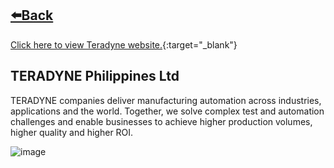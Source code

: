 ## [⬅️Back](./)
[Click here to view Teradyne website.](https://www.teradyne.com/semiconductor-testing/){:target="_blank"}

## TERADYNE Philippines Ltd
TERADYNE companies deliver manufacturing automation across industries, applications and the world. Together, we solve complex test and automation challenges and enable businesses to achieve higher production volumes, higher quality and higher ROI.

![image](https://github.com/greatcyan/cyrus-baruc-data-analytics-portfolio/assets/95137493/7a8cc847-1f03-4d6c-a47e-2cf1a6d58a47)


